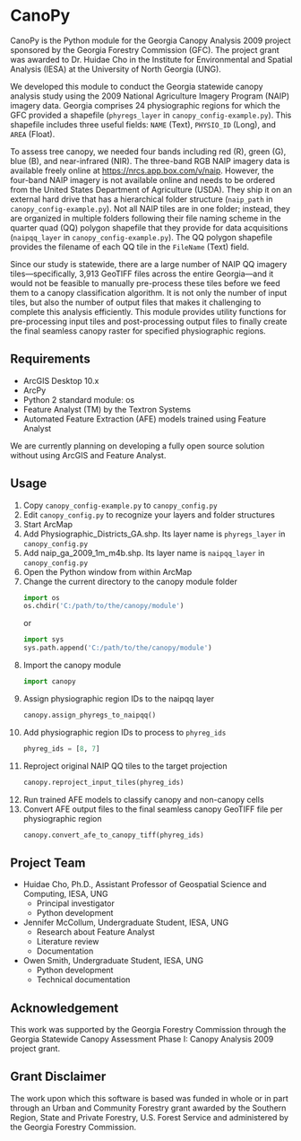 # CanoPy

CanoPy is the Python module for the Georgia Canopy Analysis 2009 project
sponsored by the Georgia Forestry Commission (GFC). The project grant was
awarded to Dr. Huidae Cho in the Institute for Environmental and Spatial
Analysis (IESA) at the University of North Georgia (UNG).

We developed this module to conduct the Georgia statewide canopy analysis study
using the 2009 National Agriculture Imagery Program (NAIP) imagery data.
Georgia comprises 24 physiographic regions for which the GFC provided a
shapefile (`phyregs_layer` in `canopy_config-example.py`). This shapefile
includes three useful fields: `NAME` (Text), `PHYSIO_ID` (Long), and `AREA`
(Float).

To assess tree canopy, we needed four bands including red (R), green (G), blue
(B), and near-infrared (NIR). The three-band RGB NAIP imagery data is available
freely online at https://nrcs.app.box.com/v/naip. However, the four-band NAIP
imagery is not available online and needs to be ordered from the United States
Department of Agriculture (USDA). They ship it on an external hard drive that
has a hierarchical folder structure (`naip_path` in
`canopy_config-example.py`). Not all NAIP tiles are in one folder; instead,
they are organized in multiple folders following their file naming scheme in
the quarter quad (QQ) polygon shapefile that they provide for data acquisitions
(`naipqq_layer` in `canopy_config-example.py`). The QQ polygon shapefile
provides the filename of each QQ tile in the `FileName` (Text) field.

Since our study is statewide, there are a large number of NAIP QQ imagery
tiles&mdash;specifically, 3,913 GeoTIFF files across the entire
Georgia&mdash;and it would not be feasible to manually pre-process these tiles
before we feed them to a canopy classification algorithm. It is not only the
number of input tiles, but also the number of output files that makes it
challenging to complete this analysis efficiently. This module provides utility
functions for pre-processing input tiles and post-processing output files to
finally create the final seamless canopy raster for specified physiographic
regions.

## Requirements

* ArcGIS Desktop 10.x
* ArcPy
* Python 2 standard module: os
* Feature Analyst (TM) by the Textron Systems
* Automated Feature Extraction (AFE) models trained using Feature Analyst

We are currently planning on developing a fully open source solution without
using ArcGIS and Feature Analyst.

## Usage

1. Copy `canopy_config-example.py` to `canopy_config.py`
1. Edit `canopy_config.py` to recognize your layers and folder structures
1. Start ArcMap
1. Add Physiographic_Districts_GA.shp. Its layer name is `phyregs_layer` in
   `canopy_config.py`
1. Add naip_ga_2009_1m_m4b.shp. Its layer name is `naipqq_layer` in
   `canopy_config.py`
1. Open the Python window from within ArcMap
1. Change the current directory to the canopy module folder
   ```python
   import os
   os.chdir('C:/path/to/the/canopy/module')
   ```
   or
   ```python
   import sys
   sys.path.append('C:/path/to/the/canopy/module')
   ```
1. Import the canopy module
   ```python
   import canopy
   ```
1. Assign physiographic region IDs to the naipqq layer
   ```python
   canopy.assign_phyregs_to_naipqq()
   ```
1. Add physiographic region IDs to process to `phyreg_ids`
   ```python
   phyreg_ids = [8, 7]
   ```
1. Reproject original NAIP QQ tiles to the target projection
   ```python
   canopy.reproject_input_tiles(phyreg_ids)
   ```
1. Run trained AFE models to classify canopy and non-canopy cells
1. Convert AFE output files to the final seamless canopy GeoTIFF file per
   physiographic region
   ```python
   canopy.convert_afe_to_canopy_tiff(phyreg_ids)
   ```

## Project Team

* Huidae Cho, Ph.D., Assistant Professor of Geospatial Science and Computing,
  IESA, UNG
  * Principal investigator
  * Python development
* Jennifer McCollum, Undergraduate Student, IESA, UNG
  * Research about Feature Analyst
  * Literature review
  * Documentation
* Owen Smith, Undergraduate Student, IESA, UNG
  * Python development
  * Technical documentation

## Acknowledgement

This work was supported by the Georgia Forestry Commission through the Georgia
Statewide Canopy Assessment Phase I: Canopy Analysis 2009 project grant.

## Grant Disclaimer

The work upon which this software is based was funded in whole or in part
through an Urban and Community Forestry grant awarded by the Southern Region,
State and Private Forestry, U.S. Forest Service and administered by the Georgia
Forestry Commission.
